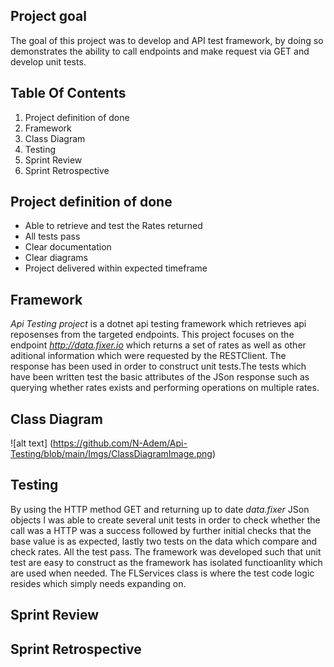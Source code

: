 Project goal
----------------------
The goal of this project was to develop and API test framework, by doing so demonstrates 
the ability to call endpoints and make request via GET and develop unit tests.

Table Of Contents
------------------
1. Project definition of done
2. Framework
3. Class Diagram
4. Testing
5. Sprint Review
6. Sprint Retrospective

Project definition of done
--------------------------
- Able to retrieve and test the Rates returned
- All tests pass
- Clear documentation
- Clear diagrams
- Project delivered within expected timeframe

Framework
---------
*Api Testing project* is a dotnet api testing framework which retrieves api reposenses
from the targeted endpoints. This project focuses on the endpoint *http://data.fixer.io*
which returns a set of rates as well as other aditional information which were requested by the RESTClient.
The response has been used in order to construct unit tests.The tests which have been written test the basic 
attributes of the JSon response such as querying whether rates exists and performing operations on multiple rates. 

Class Diagram
-------------
![alt text] (https://github.com/N-Adem/Api-Testing/blob/main/Imgs/ClassDiagramImage.png)

Testing
-------
By using the HTTP method GET and returning up to date *data.fixer* JSon objects I was able to create several unit tests
in order to check whether the call was a HTTP was a success followed by further initial checks that the 
base value is as expected, lastly two tests on the data which compare and check rates. All the test pass. The framework was 
developed such that unit test are easy to construct as the framework has isolated functioanlity which are used when needed.
The FLServices class is where the test code logic resides which simply needs expanding on. 

Sprint Review
-------------

Sprint Retrospective
--------------------
